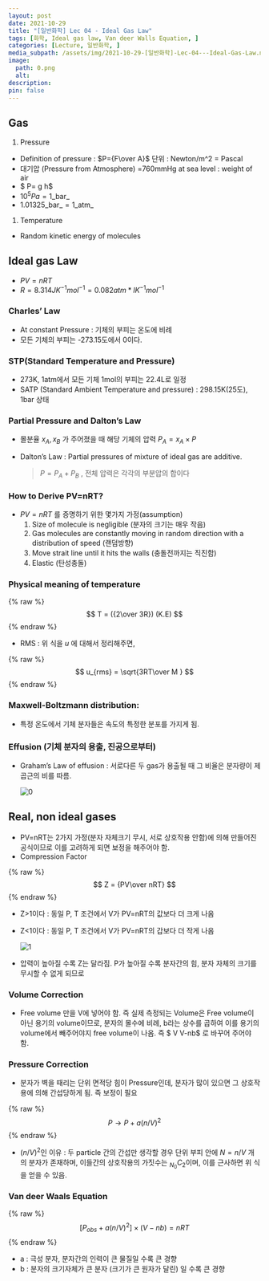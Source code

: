 ```yaml
---
layout: post
date: 2021-10-29
title: "[일반화학] Lec 04 - Ideal Gas Law"
tags: [화학, Ideal gas law, Van deer Walls Equation, ]
categories: [Lecture, 일반화학, ]
media_subpath: /assets/img/2021-10-29-[일반화학]-Lec-04---Ideal-Gas-Law.md
image:
  path: 0.png
  alt:  
description:  
pin: false
---
```



## Gas

1. Pressure
- Definition of pressure : $P={F\over A}$ 단위 : Newton/m^2 = Pascal
- 대기압 (Pressure from Atmosphere) =760mmHg at sea level : weight of air
- $ P= g h$
- $10^5$_Pa_ = 1_bar_
- 1.01325_bar_ = 1_atm_
1. Temperature
- Random kinetic energy of molecules

## Ideal gas Law

- _PV_ = _nRT_
- $R=8.314 JK^{-1}mol^{-1}=0.082atm*lK^{-1}mol^{-1}$

### Charles’ Law

- At constant Pressure : 기체의 부피는 온도에 비례
- 모든 기체의 부피는 -273.15도에서 0이다.

### STP(Standard Temperature and Pressure)

- 273K, 1atm에서 모든 기체 1mol의 부피는 22.4L로 일정
- SATP (Standard Ambient Temperature and pressure) : 298.15K(25도), 1bar 상태

### Partial Pressure and Dalton’s Law

- 몰분율 $x_A, x_B$ 가 주어졌을 때 해당 기체의 압력 $P_A = x_A × P$
- Dalton’s Law : Partial pressures of mixture of ideal gas are additive.

	> $P = P_A + P_B$  , 전체 압력은 각각의 부분압의 합이다


### How to Derive PV=nRT?

- $PV=nRT$ 를 증명하기 위한 몇가지 가정(assumption)
	1. Size of molecule is negligible (분자의 크기는 매우 작음)
	2. Gas molecules are constantly moving in random direction with a distribution of speed (랜덤방향)
	3. Move strait line until it hits the walls (충돌전까지는 직진함)
	4. Elastic (탄성충돌)

### Physical meaning of temperature


{% raw %}
$$
T = ({2\over 3R}) (K.E)
$$
{% endraw %}

- RMS : 위 식을 _u_ 에 대해서 정리해주면,

{% raw %}
$$
u_{rms} = \sqrt{3RT\over M }
$$
{% endraw %}


### Maxwell-Boltzmann distribution:

- 특정 온도에서 기체 분자들은 속도의 특정한 분포를 가지게 됨.

### Effusion (기체 분자의 용출, 진공으로부터)

- Graham’s Law of effusion : 서로다른 두 gas가 용출될 때 그 비율은 분자량이 제곱근의 비를 따름.

	![0](/0.png)


## Real, non ideal gases

- PV=nRT는 2가지 가정(분자 자체크기 무시, 서로 상호작용 안함)에 의해 만들어진 공식이므로 이를 고려하게 되면 보정을 해주어야 함.
- Compression Factor

{% raw %}
$$
Z = {PV\over nRT}
$$
{% endraw %}

- Z>1이다 : 동일 P, T 조건에서 V가 PV=nRT의 값보다 더 크게 나옴
- Z<1이다 : 동일 P, T 조건에서 V가 PV=nRT의 갑보다 더 작게 나옴

	![1](/1.png)

- 압력이 높아질 수록 Z는 달라짐. P가 높아질 수록 분자간의 힘, 분자 자체의 크기를 무시할 수 없게 되므로

### Volume Correction

- Free volume 만을 V에 넣어야 함. 즉 실제 측정되는 Volume은 Free volume이 아닌 용기의 volume이므로, 분자의 몰수에 비례, b라는 상수를 곱하여 이를 용기의 volume에서 빼주어야지 free volume이 나옴. 즉 $ V V-nb$ 로 바꾸어 주어야 함.

### Pressure Correction

- 분자가 벽을 때리는 단위 면적당 힘이 Pressure인데, 분자가 많이 있으면 그 상호작용에 의해 간섭당하게 됨. 즉 보정이 필요

{% raw %}
$$
P \rightarrow P + a(n/V)^2
$$
{% endraw %}

- $(n/V)^2$인 이유 : 두 particle 간의 간섭만 생각할 경우 단위 부피 안에 _N_ = _n_/_V_ 개의 분자가 존재하며, 이들간의 상호작용의 가짓수는 $_{N_0}C_2$이며, 이를 근사하면 위 식을 얻을 수 있음.

### Van deer Waals Equation


{% raw %}
$$
[P_{obs}+a(n/V)^2] \times (V-nb)=nRT
$$
{% endraw %}

- a : 극성 분자, 분자간의 인력이 큰 물질일 수록 큰 경향
- b : 분자의 크기자체가 큰 분자 (크기가 큰 원자가 달린) 일 수록 큰 경향


<script>
  window.MathJax = {
    tex: {
      macros: {
        R: "\\mathbb{R}",
        N: "\\mathbb{N}",
        Z: "\\mathbb{Z}",
        Q: "\\mathbb{Q}",
        C: "\\mathbb{C}",
        proj: "\\operatorname{proj}",
        rank: "\\operatorname{rank}",
        im: "\\operatorname{im}",
        dom: "\\operatorname{dom}",
        codom: "\\operatorname{codom}",
        argmax: "\\operatorname*{arg\,max}",
        argmin: "\\operatorname*{arg\,min}"
      },
      tags: "ams",
      strict: false
    },
    options: {
      skipHtmlTags: ["script", "noscript", "style", "textarea", "pre"]
    }
  };
</script>
<script async src="https://cdn.jsdelivr.net/npm/mathjax@3/es5/tex-mml-chtml.js"></script>
